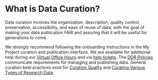 # What is Data Curation?

Data curation involves the organization, description, quality control, preservation, accessibility, and ease of reuse of data, with the goal of making your data publication FAIR and assuring that it will be useful for generations to come.

We strongly recommend following the onboarding instructions in the My Project curation and publication interface. We are available for additional help during our [Virtual Office Hours](https://www.designsafe-ci.org/facilities/virtual-office-hours/) and via [help tickets](https://www.designsafe-ci.org/help/submit-ticket/). The [DDR Policies](/user-guide/curating/policies/) communicate requirements for managing and publishing data. General curation best practices exist for [Curation Quality](/user-guide/curating/bestpractices/#curation-quality) and [Curating Various Types of Research Data](/user-guide/curating/bestpractices/#curating-various-types-of-research-data).
